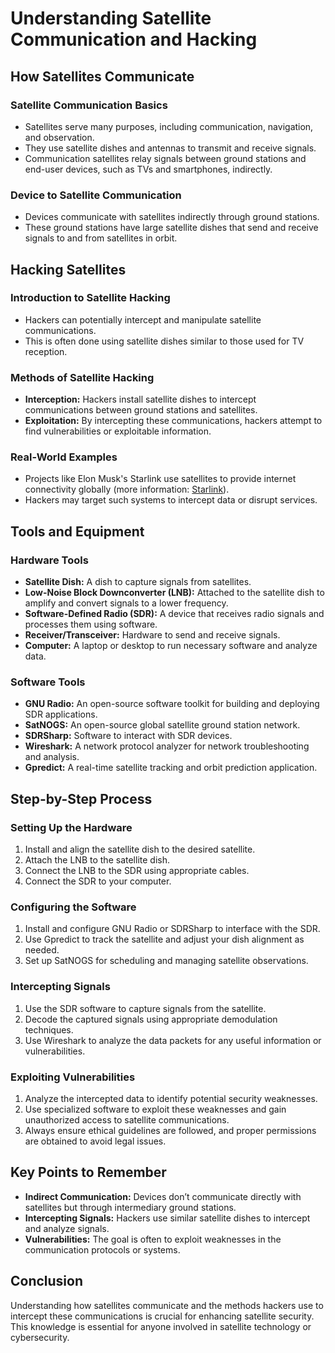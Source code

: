 # Understanding Satellite Communication and Hacking

## How Satellites Communicate

### Satellite Communication Basics
- Satellites serve many purposes, including communication, navigation, and observation.
- They use satellite dishes and antennas to transmit and receive signals.
- Communication satellites relay signals between ground stations and end-user devices, such as TVs and smartphones, indirectly.

### Device to Satellite Communication
- Devices communicate with satellites indirectly through ground stations.
- These ground stations have large satellite dishes that send and receive signals to and from satellites in orbit.

## Hacking Satellites

### Introduction to Satellite Hacking
- Hackers can potentially intercept and manipulate satellite communications.
- This is often done using satellite dishes similar to those used for TV reception.

### Methods of Satellite Hacking
- **Interception:** Hackers install satellite dishes to intercept communications between ground stations and satellites.
- **Exploitation:** By intercepting these communications, hackers attempt to find vulnerabilities or exploitable information.

### Real-World Examples
- Projects like Elon Musk's Starlink use satellites to provide internet connectivity globally (more information: [Starlink](https://www.starlink.com)).
- Hackers may target such systems to intercept data or disrupt services.

## Tools and Equipment

### Hardware Tools
- **Satellite Dish:** A dish to capture signals from satellites.
- **Low-Noise Block Downconverter (LNB):** Attached to the satellite dish to amplify and convert signals to a lower frequency.
- **Software-Defined Radio (SDR):** A device that receives radio signals and processes them using software.
- **Receiver/Transceiver:** Hardware to send and receive signals.
- **Computer:** A laptop or desktop to run necessary software and analyze data.

### Software Tools
- **GNU Radio:** An open-source software toolkit for building and deploying SDR applications.
- **SatNOGS:** An open-source global satellite ground station network.
- **SDRSharp:** Software to interact with SDR devices.
- **Wireshark:** A network protocol analyzer for network troubleshooting and analysis.
- **Gpredict:** A real-time satellite tracking and orbit prediction application.

## Step-by-Step Process

### Setting Up the Hardware
1. Install and align the satellite dish to the desired satellite.
2. Attach the LNB to the satellite dish.
3. Connect the LNB to the SDR using appropriate cables.
4. Connect the SDR to your computer.

### Configuring the Software
1. Install and configure GNU Radio or SDRSharp to interface with the SDR.
2. Use Gpredict to track the satellite and adjust your dish alignment as needed.
3. Set up SatNOGS for scheduling and managing satellite observations.

### Intercepting Signals
1. Use the SDR software to capture signals from the satellite.
2. Decode the captured signals using appropriate demodulation techniques.
3. Use Wireshark to analyze the data packets for any useful information or vulnerabilities.

### Exploiting Vulnerabilities
1. Analyze the intercepted data to identify potential security weaknesses.
2. Use specialized software to exploit these weaknesses and gain unauthorized access to satellite communications.
3. Always ensure ethical guidelines are followed, and proper permissions are obtained to avoid legal issues.

## Key Points to Remember
- **Indirect Communication:** Devices don’t communicate directly with satellites but through intermediary ground stations.
- **Intercepting Signals:** Hackers use similar satellite dishes to intercept and analyze signals.
- **Vulnerabilities:** The goal is often to exploit weaknesses in the communication protocols or systems.

## Conclusion
Understanding how satellites communicate and the methods hackers use to intercept these communications is crucial for enhancing satellite security. This knowledge is essential for anyone involved in satellite technology or cybersecurity.
